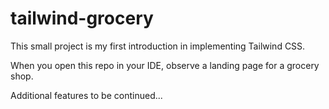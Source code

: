 # tailwind-grocery

This small project is my first introduction in implementing Tailwind CSS.

When you open this repo in your IDE, observe a landing page for a grocery shop. 

Additional features to be continued...
